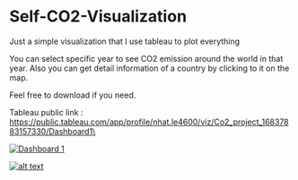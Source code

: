 # Self-CO2-Visualization
Just a simple visualization that I use tableau to plot everything

You can select specific year to see CO2 emission around the world in that year. Also you can get detail information of a country by clicking to it on the map.

Feel free to download if you need.

Tableau public link : https://public.tableau.com/app/profile/nhat.le4600/viz/Co2_project_16837883157330/Dashboard1\

<div class='tableauPlaceholder' id='viz1683890572986' style='position: relative'><noscript><a href='#'><img alt='Dashboard 1 ' src='https:&#47;&#47;public.tableau.com&#47;static&#47;images&#47;Co&#47;Co2_project_16837883157330&#47;Dashboard1&#47;1_rss.png' style='border: none' /  scriptElement.src = 'https://public.tableau.com/javascripts/api/viz_v1.js';                    vizElement.parentNode.insertBefore(scriptElement, vizElement);                </script>

![alt text](https://drive.google.com/file/d/1KzedpNRbOkPJq892FnF4s6oGwwe2B2DK/view?usp=sharing)
